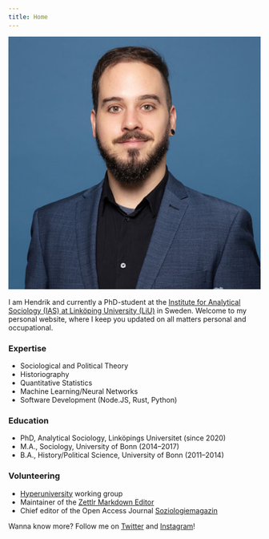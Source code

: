 ```yaml
---
title: Home
---
```


<div id="img-moi-container">
  <img id="img-moi" src="/assets/img/hendrikerz_profile.jpg" alt="A picture of me">
</div>

I am Hendrik and currently a PhD-student at the [Institute for Analytical Sociology (IAS) at Linköping University (LiU)](https://liu.se/en/organisation/liu/iei/ias) in Sweden. Welcome to my personal website, where I keep you updated on all matters personal and occupational.

### Expertise

* Sociological and Political Theory
* Historiography
* Quantitative Statistics
* Machine Learning/Neural Networks
* Software Development (Node.JS, Rust, Python)

### Education

* PhD, Analytical Sociology, Linköpings Universitet (since 2020)
* M.A., Sociology, University of Bonn (2014–2017)
* B.A., History/Political Science, University of Bonn (2011–2014)

### Volunteering

* [Hyperuniversity](https://www.hyperuniversity.org/) working group
* Maintainer of the [Zettlr Markdown Editor](https://www.zettlr.com/)
* Chief editor of the Open Access Journal [Soziologiemagazin](http://www.soziologiemagazin.de/)

Wanna know more? Follow me on [Twitter](https://www.twitter.com/sahiralsaid) and [Instagram](https://www.instagram.com/nathan_lesage)!
